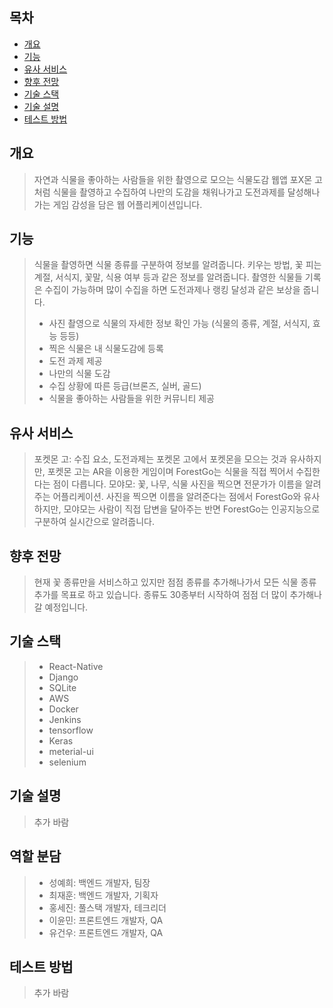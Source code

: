 ## 목차
- [개요](#개요)
- [기능](#기능)
- [유사 서비스](#유사-서비스) 
- [향후 전망](#향후-전망)
- [기술 스택](#기술-스택)
- [기술 설명](#기술-설명)
- [테스트 방법](#테스트-방법)

## 개요
> 자연과 식물을 좋아하는 사람들을 위한 촬영으로 모으는 식물도감 웹앱
> 포X몬 고처럼 식물을 촬영하고 수집하여 나만의 도감을 채워나가고 도전과제를 달성해나가는 게임 감성을 담은 웹 어플리케이션입니다.

## 기능
> 식물을 촬영하면 식물 종류를 구분하여 정보를 알려줍니다.
> 키우는 방법, 꽃 피는 계절, 서식지, 꽃말, 식용 여부 등과 같은 정보를 알려줍니다.
> 촬영한 식물들 기록은 수집이 가능하며 많이 수집을 하면 도전과제나 랭킹 달성과 같은 보상을 줍니다.
> - 사진 촬영으로 식물의 자세한 정보 확인 가능 (식물의 종류, 계절, 서식지, 효능 등등)
> - 찍은 식물은 내 식물도감에 등록
> - 도전 과제 제공
> - 나만의 식물 도감
> - 수집 상황에 따른 등급(브론즈, 실버, 골드)
> - 식물을 좋아하는 사람들을 위한 커뮤니티 제공

## 유사 서비스
> 포켓몬 고: 수집 요소, 도전과제는 포켓몬 고에서 포켓몬을 모으는 것과 유사하지만, 포켓몬 고는 AR을 이용한 게임이며 ForestGo는 식물을 직접 찍어서 수집한다는 점이 다릅니다.
> 모야모: 꽃, 나무, 식물 사진을 찍으면 전문가가 이름을 알려주는 어플리케이션. 사진을 찍으면 이름을 알려준다는 점에서 ForestGo와 유사하지만, 모야모는 사람이 직접 답변을 달아주는 반면 ForestGo는 인공지능으로 구분하여 실시간으로 알려줍니다.

## 향후 전망
> 현재 꽃 종류만을 서비스하고 있지만 점점 종류를 추가해나가서 모든 식물 종류 추가를 목표로 하고 있습니다.
> 종류도 30종부터 시작하여 점점 더 많이 추가해나갈 예정입니다.

## 기술 스택
> - React-Native
> - Django
> - SQLite
> - AWS
> - Docker
> - Jenkins
> - tensorflow
> - Keras
> - meterial-ui
> - selenium

## 기술 설명
> 추가 바람

## 역할 분담
> - 성예희: 백엔드 개발자, 팀장
> - 최재훈: 백엔드 개발자, 기획자
> - 홍세진: 풀스택 개발자, 테크리더
> - 이윤민: 프론트엔드 개발자, QA
> - 유건우: 프론트엔드 개발자, QA


## 테스트 방법
> 추가 바람
